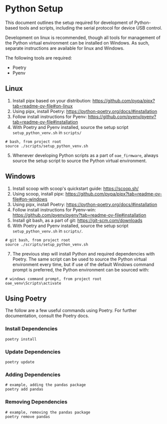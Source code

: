 # Python Setup

This document outlines the setup required for development of Python-based tools
and scripts, including the serial protocol for device USB control.

Development on linux is recommended, though all tools for management of the
Python virtual environment can be installed on Windows. As such, separate
instructions are available for linux and Windows.

The following tools are required:

- Poetry
- Pyenv

## Linux

1. Install pipx based on your distribution:
   https://github.com/pypa/pipx?tab=readme-ov-file#on-linux
2. Using pipx, install Poetry: https://python-poetry.org/docs/#installation
3. Follow install instructions for Pyenv:
   https://github.com/pyenv/pyenv?tab=readme-ov-file#installation
4. With Poetry and Pyenv installed, source the setup script
   `setup_python_venv.sh` in `scripts/`

```
# bash, from project root
source ./scripts/setup_python_venv.sh
```

5. Whenever developing Python scripts as a part of `oae_firmware`, always source
   the setup script to source the Python virtual environment.

## Windows

1. Install scoop with scoop's quickstart guide: https://scoop.sh/
2. Using scoop, install pipx:
   https://github.com/pypa/pipx?tab=readme-ov-file#on-windows
3. Using pipx, install Poetry: https://python-poetry.org/docs/#installation
4. Follow install instructions for Pyenv-win:
   https://github.com/pyenv/pyenv?tab=readme-ov-file#installation
5. Install git bash, as a part of git: https://git-scm.com/downloads
6. With Poetry and Pyenv installed, source the setup script
   `setup_python_venv.sh` in `scripts/`.

```
# git bash, from project root
source ./scripts/setup_python_venv.sh
```

7. The previous step will install Python and required dependencies with Poetry.
   The same script can be used to source the Python virtual environment every
   time, but if use of the default Windows command prompt is preferred, the
   Python environment can be sourced with:

```
# windows command prompt, from project root
oae_venv\Scripts\activate
```

## Using Poetry

The follow are a few useful commands using Poetry. For further documentation,
consult the Poetry docs.

### Install Dependencies

```
poetry install
```

### Update Dependencies

```
poetry update
```

### Adding Dependencies

```
# example, adding the pandas package
poetry add pandas
```

### Removing Dependencies

```
# example, removing the pandas package
poetry remove pandas
```
